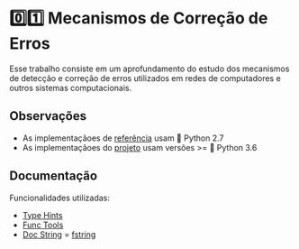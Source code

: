 # :zero::one: Mecanismos de Correção de Erros

Esse trabalho consiste em um aprofundamento do estudo dos mecanismos de detecção e correção de erros utilizados em redes de computadores e outros sistemas computacionais.

## Observações

- As implementaçãoes de [referência](/referencia) usam :snake: Python 2.7
- As implementaçãoes do [projeto](/) usam versões >= :snake: Python 3.6

## Documentação

Funcionalidades utilizadas:

- [Type Hints](https://docs.python.org/3/library/typing.html)
- [Func Tools](https://docs.python.org/3/library/functools.html)
- [Doc String](https://www.python.org/dev/peps/pep-0257/)
= [fstring](https://www.python.org/dev/peps/pep-0498/)